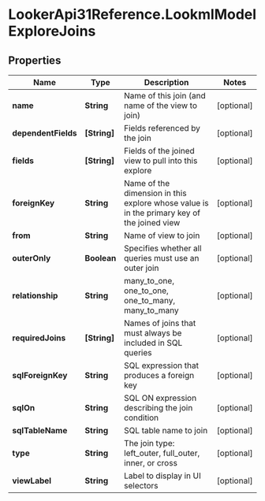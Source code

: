 # LookerApi31Reference.LookmlModelExploreJoins

## Properties
Name | Type | Description | Notes
------------ | ------------- | ------------- | -------------
**name** | **String** | Name of this join (and name of the view to join) | [optional] 
**dependentFields** | **[String]** | Fields referenced by the join | [optional] 
**fields** | **[String]** | Fields of the joined view to pull into this explore | [optional] 
**foreignKey** | **String** | Name of the dimension in this explore whose value is in the primary key of the joined view | [optional] 
**from** | **String** | Name of view to join | [optional] 
**outerOnly** | **Boolean** | Specifies whether all queries must use an outer join | [optional] 
**relationship** | **String** | many_to_one, one_to_one, one_to_many, many_to_many | [optional] 
**requiredJoins** | **[String]** | Names of joins that must always be included in SQL queries | [optional] 
**sqlForeignKey** | **String** | SQL expression that produces a foreign key | [optional] 
**sqlOn** | **String** | SQL ON expression describing the join condition | [optional] 
**sqlTableName** | **String** | SQL table name to join | [optional] 
**type** | **String** | The join type: left_outer, full_outer, inner, or cross | [optional] 
**viewLabel** | **String** | Label to display in UI selectors | [optional] 


